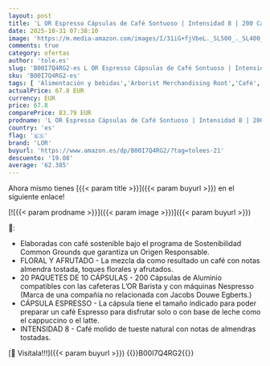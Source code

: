 ```yaml
---
layout: post
title: 'L OR Espresso Cápsulas de Café Sontuoso | Intensidad 8 | 200 Cápsulas Compatibles Nespresso  R '
date: 2025-10-31 07:38:10
image: 'https://m.media-amazon.com/images/I/31iG+fjVbeL._SL500_._SL400_.jpg'
comments: true
category: ofertas
author: 'tole.es'
slug: 'B00I7Q4RG2-es L OR Espresso Cápsulas de Café Sontuoso | Intensidad 8 |...'
sku: 'B00I7Q4RG2-es'
tags: [ 'Alimentación y bebidas','Arborist Merchandising Root','Café','Café para Nespresso','Café para máquinas Nespresso','Café, té y bebidas','Cápsulas de café','Novedades en Alimentación y bebidas','Self Service','Special Features Stores','dd53b5bc-bcd1-4c9b-ab43-793ed912ccdd_0','dd53b5bc-bcd1-4c9b-ab43-793ed912ccdd_2401','dd53b5bc-bcd1-4c9b-ab43-793ed912ccdd_6001','dd53b5bc-bcd1-4c9b-ab43-793ed912ccdd_8801','dd53b5bc-bcd1-4c9b-ab43-793ed912ccdd_901','lor','nespresso','🇪🇸', ]
actualPrice: 67.8 EUR
currency: EUR
price: 67.8
comparePrice: 83.79 EUR
prodname: 'L OR Espresso Cápsulas de Café Sontuoso | Intensidad 8 | 200 Cápsulas Compatibles Nespresso  R '
country: 'es'
flag: '🇪🇸'
brand: 'LOR'
buyurl: 'https://www.amazon.es/dp/B00I7Q4RG2/?tag=tolees-21'
descuento: '19.08'
average: '62.385'
---
```


Ahora mismo tienes [{{< param title >}}]({{< param buyurl >}}) en el siguiente enlace!

[![{{< param prodname >}}]({{< param image >}})]({{< param buyurl >}})

🔎:

- Elaboradas con café sostenible bajo el programa de Sostenibilidad Common Grounds que garantiza un Origen Responsable.
- FLORAL Y AFRUTADO - La mezcla da como resultado un café con notas almendra tostada, toques florales y afrutados.
- 20 PAQUETES DE 10 CÁPSULAS - 200 Cápsulas de Aluminio compatibles con las cafeteras L’OR Barista y con máquinas Nespresso (Marca de una compañía no relacionada con Jacobs Douwe Egberts.)
- CÁPSULA ESPRESSO - La cápsula tiene el tamaño indicado para poder preparar un café Espresso para disfrutar solo o con base de leche como el cappuccino o el latte.
- INTENSIDAD 8 - Café molido de tueste natural con notas de almendras tostadas.

[🛒 Visítala!!!]({{< param buyurl >}})
{{<world>}}B00I7Q4RG2{{</world>}}
